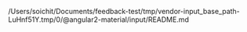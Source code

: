 /Users/soichit/Documents/feedback-test/tmp/vendor-input_base_path-LuHnf51Y.tmp/0/@angular2-material/input/README.md